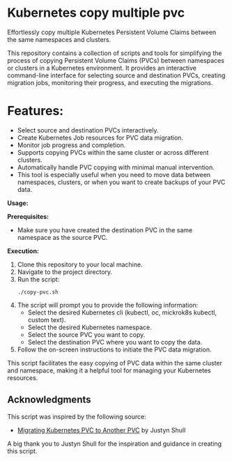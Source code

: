 # Kubernetes copy multiple pvc
Effortlessly copy multiple Kubernetes Persistent Volume Claims between the same namespaces and clusters.

This repository contains a collection of scripts and tools for simplifying the process of copying Persistent Volume Claims (PVCs) between namespaces or clusters in a Kubernetes environment. It provides an interactive command-line interface for selecting source and destination PVCs, creating migration jobs, monitoring their progress, and executing the migrations.

# Features:

- Select source and destination PVCs interactively.
- Create Kubernetes Job resources for PVC data migration.
- Monitor job progress and completion.
- Supports copying PVCs within the same cluster or across different clusters.
- Automatically handle PVC copying with minimal manual intervention.
- This tool is especially useful when you need to move data between namespaces, clusters, or when you want to create backups of your PVC data.

**Usage:**

**Prerequisites:**
- Make sure you have created the destination PVC in the same namespace as the source PVC.

**Execution:**
1. Clone this repository to your local machine.
2. Navigate to the project directory.
4. Run the script:
    ```
    ./copy-pvc.sh
    ```
5. The script will prompt you to provide the following information:
    - Select the desired Kubernetes cli (kubectl, oc, mickrok8s kubectl, custom text).
    - Select the desired Kubernetes namespace.
    - Select the source PVC you want to copy.
    - Select the destination PVC where you want to copy the data.
7. Follow the on-screen instructions to initiate the PVC data migration.

This script facilitates the easy copying of PVC data within the same cluster and namespace, making it a helpful tool for managing your Kubernetes resources.

## Acknowledgments

This script was inspired by the following source:
- [Migrating Kubernetes PVC to Another PVC](https://justyn.io/til/migrate-kubernetes-pvc-to-another-pvc/) by Justyn Shull

A big thank you to Justyn Shull for the inspiration and guidance in creating this script.


